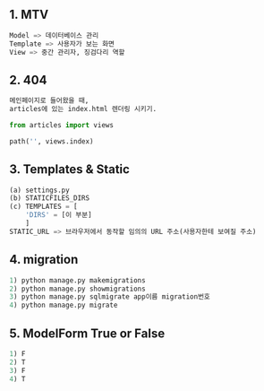 ## 1. MTV

```python
Model => 데이터베이스 관리
Template => 사용자가 보는 화면
View => 중간 관리자, 징검다리 역할
```

## 2. 404

```python
메인페이지로 들어왔을 때,
articles에 있는 index.html 렌더링 시키기.

from articles import views

path('', views.index)
```

## 3. Templates & Static

```python
(a) settings.py
(b) STATICFILES_DIRS
(c) TEMPLATES = [
    'DIRS' = [이 부분]
    ]
STATIC_URL => 브라우저에서 동작할 임의의 URL 주소(사용자한테 보여질 주소)
```

## 4. migration

```python
1) python manage.py makemigrations
2) python manage.py showmigrations
3) python manage.py sqlmigrate app이름 migration번호
4) python manage.py migrate
```

## 5. ModelForm True or False

```python
1) F
2) T
3) F
4) T
```

